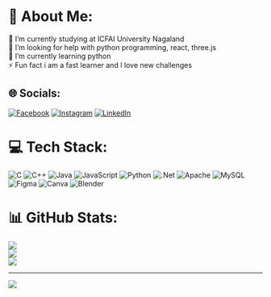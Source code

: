# 💫 About Me:
🔭 I’m currently studying at ICFAI University Nagaland<br>🤝 I’m looking for help with python programming, react, three.js<br>🌱 I’m currently learning python<br>⚡ Fun fact i am a fast learner and I love new challenges


## 🌐 Socials:
[![Facebook](https://img.shields.io/badge/Facebook-%231877F2.svg?logo=Facebook&logoColor=white)](https://www.facebook.com/lanutemsu.imchen) [![Instagram](https://img.shields.io/badge/Instagram-%23E4405F.svg?logo=Instagram&logoColor=white)](https://www.instagram.com/gomennai_sorry/) [![LinkedIn](https://img.shields.io/badge/LinkedIn-%230077B5.svg?logo=linkedin&logoColor=white)](https://linkedin.com/in/in/lanutemsu) 

# 💻 Tech Stack:
![C](https://img.shields.io/badge/c-%2300599C.svg?style=for-the-badge&logo=c&logoColor=white) ![C++](https://img.shields.io/badge/c++-%2300599C.svg?style=for-the-badge&logo=c%2B%2B&logoColor=white) ![Java](https://img.shields.io/badge/java-%23ED8B00.svg?style=for-the-badge&logo=java&logoColor=white) ![JavaScript](https://img.shields.io/badge/javascript-%23323330.svg?style=for-the-badge&logo=javascript&logoColor=%23F7DF1E) ![Python](https://img.shields.io/badge/python-3670A0?style=for-the-badge&logo=python&logoColor=ffdd54) ![.Net](https://img.shields.io/badge/.NET-5C2D91?style=for-the-badge&logo=.net&logoColor=white) ![Apache](https://img.shields.io/badge/apache-%23D42029.svg?style=for-the-badge&logo=apache&logoColor=white) ![MySQL](https://img.shields.io/badge/mysql-%2300f.svg?style=for-the-badge&logo=mysql&logoColor=white) 	![Figma](https://img.shields.io/badge/figma-%23F24E1E.svg?style=for-the-badge&logo=figma&logoColor=white) ![Canva](https://img.shields.io/badge/Canva-%2300C4CC.svg?style=for-the-badge&logo=Canva&logoColor=white) ![Blender](https://img.shields.io/badge/blender-%23F5792A.svg?style=for-the-badge&logo=blender&logoColor=white)
# 📊 GitHub Stats:
![](https://github-readme-stats.vercel.app/api?username=Lanutemsu&theme=tokyonight&hide_border=false&include_all_commits=true&count_private=false)<br/>
![](https://github-readme-streak-stats.herokuapp.com/?user=Lanutemsu&theme=tokyonight&hide_border=false)<br/>
![](https://github-readme-stats.vercel.app/api/top-langs/?username=Lanutemsu&theme=tokyonight&hide_border=false&include_all_commits=true&count_private=false&layout=compact)

---
[![](https://visitcount.itsvg.in/api?id=Lanutemsu&icon=2&color=1)](https://visitcount.itsvg.in)

<!-- Proudly created with GPRM ( https://gprm.itsvg.in ) -->
